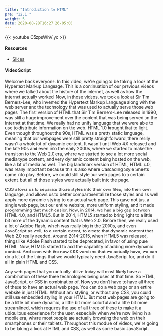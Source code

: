 ```yaml
---
title: "Introduction to HTML"
pre: "12.1 "
weight: 5
date: 2020-08-28T16:27:26-05:00
---
```


{{< youtube C5zpsWhV_yc >}}


#### Resources
* [Slides](1-cis115/13-webprog/slides/13-WebProgramming1.pdf)

#### Video Script

Welcome back everyone. In this video, we're going to be taking a look at the Hypertext Markup Language. This is a continuation of our previous videos where we talked about the history of the internet, as well as how the internet actually worked. Now, in those videos, we took a look at Sir Tim Berners-Lee, who invented the Hypertext Markup Language along with the web server and the technology that was used to actually serve those web pages. The first version of HTML that Sir Tim Berners-Lee released in 1990, was still a huge improvement over the content that was being served on the Internet at that time. We really had no unify language that we were able to use to distribute information on the web. HTML 1.0 brought that to light. Even though throughout the 90s, HTML was a pretty static language, meaning that our webpages were still pretty straightforward, there really wasn't a whole lot of dynamic content. It wasn't until Web 4.0 released and the late 90s and even into the early 2000s, where we started to make the transition to the Web 2.0 era, where we started to see a lot more social media type content, and very dynamic content being hosted on the web, like a lot of media as well. The big landmark version of HTML, HTML 4.0, was really important because this is also where Cascading Style Sheets came into play. Before, we could still style our web pages to a certain extent, but all of those styles were actually built into the page. 

CSS allows us to separate those styles into their own files, into their own language, and allows us to better compartmentalize those styles and as well apply more dynamic styling to our actual web page. This gave not just a single web page, but our entire website, more uniform styling, and it made programming that much easier. Now, in 2014, we had a big gap between HTML 4.0, and HTML5. But in 2014, HTML5 started to bring light to a little bit more of the dynamic content that is Web 2.0. Before then, we really used a lot of Adobe Flash, which was really big in the 2000s, and even JavaScript as well, to a certain extent, to create that dynamic content that Web 2.0 really needed. Around 2014-2015, when HTML5 was released, things like Adobe Flash started to be deprecated, in favor of using pure HTML. Now, HTML5 started to add the capability of adding more dynamic content. And even with the new CSS versions that we actually have, we can do a lot of the things that we would typically need JavaScript for, and do it all in plain HTML and CSS. 

Any web pages that you actually utilize today will most likely have a combination of these three technologies being used at that time. So HTML, JavaScript, or CSS in combination of. Now you don't have to have all three of these to have an actual web page. You can do a web page or an entire website in just HTML. Without any styling, or without any CSS, you could still use embedded styling in your HTML. But most web pages are going to be a little bit more dynamic, a little bit more colorful and a little bit more streamlined, which requires the use of all three of these to make it a ubiquitous experience for the user, especially when we're now living in a mobile era, where most people are actually browsing the web on their smartphones or their tablets. Throughout this module of videos, we're going to be taking a look at HTML and CSS, as well as some basic JavaScript. 

